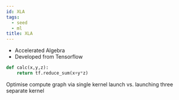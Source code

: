 ```yaml
---
id: XLA
tags:
  - seed
  - ml
title: XLA
---
```

- Accelerated Algebra
- Developed from Tensorflow

```python
def calc(x,y,z):
    return tf.reduce_sum(x+y*z)
```

Optimise compute graph via single kernel launch vs. launching three separate
kernel
